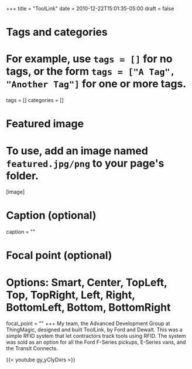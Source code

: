 +++
title = "ToolLink"
date = 2010-12-22T15:01:35-05:00
draft = false

# Tags and categories
# For example, use `tags = []` for no tags, or the form `tags = ["A Tag", "Another Tag"]` for one or more tags.
tags = []
categories = []

# Featured image
# To use, add an image named `featured.jpg/png` to your page's folder.
[image]
  # Caption (optional)
  caption = ""

  # Focal point (optional)
  # Options: Smart, Center, TopLeft, Top, TopRight, Left, Right, BottomLeft, Bottom, BottomRight
  focal_point = ""
+++
My team, the Advanced Development Group at ThingMagic, designed and built ToolLink, by Ford and Dewalt. This was a simple RFID system that let contractors track tools using RFID. The system was sold as an option for all the Ford F-Series pickups, E-Series vans, and the Transit Connects.

{{< youtube gy_yCIyDxrs >}}
